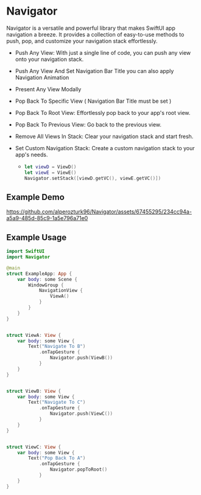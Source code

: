 # Navigator

Navigator is a versatile and powerful library that makes SwiftUI app navigation a breeze. It provides a collection of easy-to-use methods to push, pop, and customize your navigation stack effortlessly.

- Push Any View: With just a single line of code, you can push any view onto your navigation stack.
- Push Any View And Set Navigation Bar Title you can also apply Navigation Animation
- Present Any View Modally
- Pop Back To Specific View ( Navigation Bar Title must be set )
- Pop Back To Root View: Effortlessly pop back to your app's root view.
- Pop Back To Previous View: Go back to the previous view.
- Remove All Views In Stack: Clear your navigation stack and start fresh.
- Set Custom Navigation Stack: Create a custom navigation stack to your app's needs.


  -   ```swift
      let viewD = ViewD()
      let viewE = ViewE()
      Navigator.setStack([viewD.getVC(), viewE.getVC()])

## Example Demo
https://github.com/alperozturk96/Navigator/assets/67455295/234cc94a-a5a9-485d-85c9-1a5e796a71e0



## Example Usage

```swift
import SwiftUI
import Navigator

@main
struct ExampleApp: App {
    var body: some Scene {
        WindowGroup {
            NavigationView {
                ViewA()
            }
        }
    }
}


struct ViewA: View {
    var body: some View {
        Text("Navigate To B")
            .onTapGesture {
                Navigator.push(ViewB())
            }
    }
}


struct ViewB: View {
    var body: some View {
        Text("Navigate To C")
            .onTapGesture {
                Navigator.push(ViewC())
            }
    }
}


struct ViewC: View {
    var body: some View {
        Text("Pop Back To A")
            .onTapGesture {
                Navigator.popToRoot()
            }
    }
}
```
